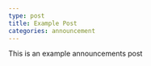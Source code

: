 ```yaml
---
type: post
title: Example Post
categories: announcement
---
```


This is an example announcements post
